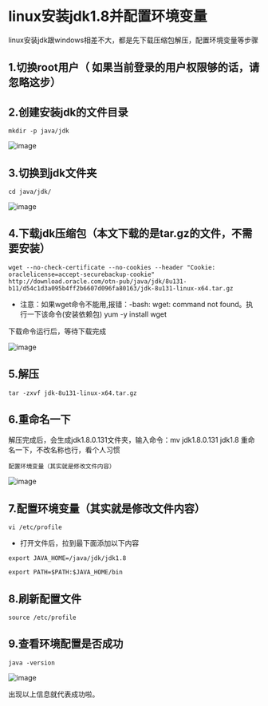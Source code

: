 # linux安装jdk1.8并配置环境变量

linux安装jdk跟windows相差不大，都是先下载压缩包解压，配置环境变量等步骤

## 1.切换root用户（ 如果当前登录的用户权限够的话，请忽略这步）

## 2.创建安装jdk的文件目录

```
mkdir -p java/jdk
```

![image](https://user-images.githubusercontent.com/64882640/156125301-ba9135fd-ba81-429e-8d07-71328848f234.png)

## 3.切换到jdk文件夹

```
cd java/jdk/
```

![image](https://user-images.githubusercontent.com/64882640/156125456-200091da-9a7e-4f61-be45-6cf6dcecf1f1.png)

## 4.下载jdk压缩包（本文下载的是tar.gz的文件，不需要安装）

```
wget --no-check-certificate --no-cookies --header "Cookie: oraclelicense=accept-securebackup-cookie"  http://download.oracle.com/otn-pub/java/jdk/8u131-b11/d54c1d3a095b4ff2b6607d096fa80163/jdk-8u131-linux-x64.tar.gz
```

* 注意：如果wget命令不能用,报错：-bash: wget: command not found。执行一下该命令(安装依赖包) yum -y install wget

 下载命令运行后，等待下载完成
 
 ![image](https://user-images.githubusercontent.com/64882640/156125705-d83acb26-47e3-4fd3-993c-4b46150cd5f3.png)

## 5.解压

```
tar -zxvf jdk-8u131-linux-x64.tar.gz
```

## 6.重命名一下

解压完成后，会生成jdk1.8.0.131文件夹，输入命令：mv  jdk1.8.0.131  jdk1.8 重命名一下，不改名称也行，看个人习惯

```
配置环境变量（其实就是修改文件内容）
```

![image](https://user-images.githubusercontent.com/64882640/156134377-bac2b576-724c-4bc8-820a-6f211889b523.png)


## 7.配置环境变量（其实就是修改文件内容）

```
vi /etc/profile
```

*  打开文件后，拉到最下面添加以下内容

```
export JAVA_HOME=/java/jdk/jdk1.8

export PATH=$PATH:$JAVA_HOME/bin
```

## 8.刷新配置文件

```
source /etc/profile
```

## 9.查看环境配置是否成功

```
java -version
```

![image](https://user-images.githubusercontent.com/64882640/156135298-20350826-bc7b-499f-969e-25277f82f43f.png)

出现以上信息就代表成功啦。
